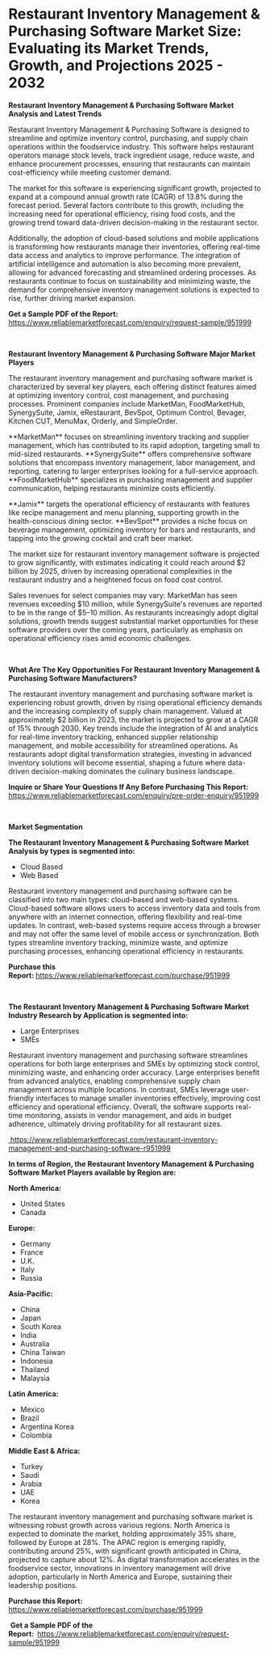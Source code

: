 <p><h1>Restaurant Inventory Management & Purchasing Software Market Size: Evaluating its Market Trends, Growth, and Projections 2025 - 2032</h1></p><p><strong>Restaurant Inventory Management & Purchasing Software Market Analysis and Latest Trends</strong></p>
<p><p>Restaurant Inventory Management & Purchasing Software is designed to streamline and optimize inventory control, purchasing, and supply chain operations within the foodservice industry. This software helps restaurant operators manage stock levels, track ingredient usage, reduce waste, and enhance procurement processes, ensuring that restaurants can maintain cost-efficiency while meeting customer demand. </p><p>The market for this software is experiencing significant growth, projected to expand at a compound annual growth rate (CAGR) of 13.8% during the forecast period. Several factors contribute to this growth, including the increasing need for operational efficiency, rising food costs, and the growing trend toward data-driven decision-making in the restaurant sector. </p><p>Additionally, the adoption of cloud-based solutions and mobile applications is transforming how restaurants manage their inventories, offering real-time data access and analytics to improve performance. The integration of artificial intelligence and automation is also becoming more prevalent, allowing for advanced forecasting and streamlined ordering processes. As restaurants continue to focus on sustainability and minimizing waste, the demand for comprehensive inventory management solutions is expected to rise, further driving market expansion.</p></p>
<p><strong>Get a Sample PDF of the Report:&nbsp;</strong> <a href="https://www.reliablemarketforecast.com/enquiry/request-sample/951999?utm_campaign=1895&utm_medium=2&utm_source=Github&utm_content=ia&utm_term=17042025&utm_id=restaurant-inventory-management-purchasing-software">https://www.reliablemarketforecast.com/enquiry/request-sample/951999</a></p>
<p>&nbsp;</p>
<p><strong>Restaurant Inventory Management & Purchasing Software Major Market Players</strong></p>
<p><p>The restaurant inventory management and purchasing software market is characterized by several key players, each offering distinct features aimed at optimizing inventory control, cost management, and purchasing processes. Prominent companies include MarketMan, FoodMarketHub, SynergySuite, Jamix, eRestaurant, BevSpot, Optimum Control, Bevager, Kitchen CUT, MenuMax, Orderly, and SimpleOrder.</p><p>**MarketMan** focuses on streamlining inventory tracking and supplier management, which has contributed to its rapid adoption, targeting small to mid-sized restaurants. **SynergySuite** offers comprehensive software solutions that encompass inventory management, labor management, and reporting, catering to larger enterprises looking for a full-service approach. **FoodMarketHub** specializes in purchasing management and supplier communication, helping restaurants minimize costs efficiently. </p><p>**Jamix** targets the operational efficiency of restaurants with features like recipe management and menu planning, supporting growth in the health-conscious dining sector. **BevSpot** provides a niche focus on beverage management, optimizing inventory for bars and restaurants, and tapping into the growing cocktail and craft beer market.</p><p>The market size for restaurant inventory management software is projected to grow significantly, with estimates indicating it could reach around $2 billion by 2025, driven by increasing operational complexities in the restaurant industry and a heightened focus on food cost control.</p><p>Sales revenues for select companies may vary: MarketMan has seen revenues exceeding $10 million, while SynergySuite's revenues are reported to be in the range of $5–10 million. As restaurants increasingly adopt digital solutions, growth trends suggest substantial market opportunities for these software providers over the coming years, particularly as emphasis on operational efficiency rises amid economic challenges.</p></p>
<p>&nbsp;</p>
<p><strong>What Are The Key Opportunities For Restaurant Inventory Management & Purchasing Software Manufacturers?</strong></p>
<p><p>The restaurant inventory management and purchasing software market is experiencing robust growth, driven by rising operational efficiency demands and the increasing complexity of supply chain management. Valued at approximately $2 billion in 2023, the market is projected to grow at a CAGR of 15% through 2030. Key trends include the integration of AI and analytics for real-time inventory tracking, enhanced supplier relationship management, and mobile accessibility for streamlined operations. As restaurants adopt digital transformation strategies, investing in advanced inventory solutions will become essential, shaping a future where data-driven decision-making dominates the culinary business landscape.</p></p>
<p><strong>Inquire or Share Your Questions If Any Before Purchasing This Report:</strong> <a href="https://www.reliablemarketforecast.com/enquiry/pre-order-enquiry/951999?utm_campaign=1895&utm_medium=2&utm_source=Github&utm_content=ia&utm_term=17042025&utm_id=restaurant-inventory-management-purchasing-software">https://www.reliablemarketforecast.com/enquiry/pre-order-enquiry/951999</a></p>
<p>&nbsp;</p>
<p><strong>Market Segmentation</strong></p>
<p><strong>The Restaurant Inventory Management & Purchasing Software Market Analysis by types is segmented into:</strong></p>
<p><ul><li>Cloud Based</li><li>Web Based</li></ul></p>
<p><p>Restaurant inventory management and purchasing software can be classified into two main types: cloud-based and web-based systems. Cloud-based software allows users to access inventory data and tools from anywhere with an internet connection, offering flexibility and real-time updates. In contrast, web-based systems require access through a browser and may not offer the same level of mobile access or synchronization. Both types streamline inventory tracking, minimize waste, and optimize purchasing processes, enhancing operational efficiency in restaurants.</p></p>
<p><strong>Purchase this Report:&nbsp;</strong><a href="https://www.reliablemarketforecast.com/purchase/951999?utm_campaign=1895&utm_medium=2&utm_source=Github&utm_content=ia&utm_term=17042025&utm_id=restaurant-inventory-management-purchasing-software">https://www.reliablemarketforecast.com/purchase/951999</a></p>
<p>&nbsp;</p>
<p><strong>The Restaurant Inventory Management & Purchasing Software Market Industry Research by Application is segmented into:</strong></p>
<p><ul><li>Large Enterprises</li><li>SMEs</li></ul></p>
<p><p>Restaurant inventory management and purchasing software streamlines operations for both large enterprises and SMEs by optimizing stock control, minimizing waste, and enhancing order accuracy. Large enterprises benefit from advanced analytics, enabling comprehensive supply chain management across multiple locations. In contrast, SMEs leverage user-friendly interfaces to manage smaller inventories effectively, improving cost efficiency and operational efficiency. Overall, the software supports real-time monitoring, assists in vendor management, and aids in budget adherence, ultimately driving profitability for all restaurant sizes.</p></p>
<p><a href="https://www.reliablemarketforecast.com/restaurant-inventory-management-and-purchasing-software-r951999?utm_campaign=1895&utm_medium=2&utm_source=Github&utm_content=ia&utm_term=17042025&utm_id=restaurant-inventory-management-purchasing-software">&nbsp;https://www.reliablemarketforecast.com/restaurant-inventory-management-and-purchasing-software-r951999</a></p>
<p><strong>In terms of Region, the Restaurant Inventory Management & Purchasing Software Market Players available by Region are:</strong></p>
<p>
    <p> <strong> North America: </strong>
        <ul>
            <li>United States</li>
            <li>Canada</li>
        </ul>
        </p> 
    <p> <strong> Europe: </strong>
        <ul>
            <li>Germany</li>
            <li>France</li>
            <li>U.K.</li>
            <li>Italy</li>
            <li>Russia</li>
        </ul>
        </p> 
    <p> <strong> Asia-Pacific: </strong>
        <ul>
            <li>China</li>
            <li>Japan</li>
            <li>South Korea</li>
            <li>India</li>
            <li>Australia</li>
            <li>China Taiwan</li>
            <li>Indonesia</li>
            <li>Thailand</li>
            <li>Malaysia</li>
        </ul>
        </p> 
    <p> <strong> Latin America: </strong>
        <ul>
            <li>Mexico</li>
            <li>Brazil</li>
            <li>Argentina Korea</li>
            <li>Colombia</li>
        </ul>
        </p> 
    <p> <strong> Middle East & Africa: </strong>
        <ul>
            <li>Turkey</li>
            <li>Saudi</li>
            <li>Arabia</li>
            <li>UAE</li>
            <li>Korea</li>
        </ul>
    </p>
    </p>
<p><p>The restaurant inventory management and purchasing software market is witnessing robust growth across various regions. North America is expected to dominate the market, holding approximately 35% share, followed by Europe at 28%. The APAC region is emerging rapidly, contributing around 25%, with significant growth anticipated in China, projected to capture about 12%. As digital transformation accelerates in the foodservice sector, innovations in inventory management will drive adoption, particularly in North America and Europe, sustaining their leadership positions.</p></p>
<p><strong>Purchase this Report: </strong><a href="https://www.reliablemarketforecast.com/purchase/951999?utm_campaign=1895&utm_medium=2&utm_source=Github&utm_content=ia&utm_term=17042025&utm_id=restaurant-inventory-management-purchasing-software">https://www.reliablemarketforecast.com/purchase/951999</a></p>
<p>&nbsp;<strong>Get a Sample PDF of the Report:&nbsp;&nbsp;</strong><a href="https://www.reliablemarketforecast.com/enquiry/request-sample/951999?utm_campaign=1895&utm_medium=2&utm_source=Github&utm_content=ia&utm_term=17042025&utm_id=restaurant-inventory-management-purchasing-software">https://www.reliablemarketforecast.com/enquiry/request-sample/951999</a></p>
<p><strong></strong></p>
<p><p></p><p></p><p></p></p>